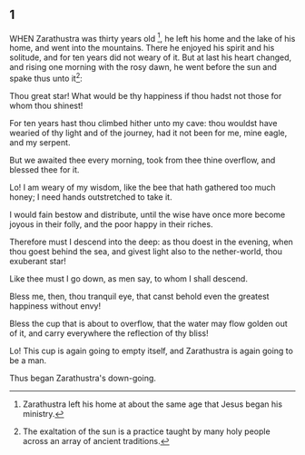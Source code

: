 ## 1

  WHEN Zarathustra was thirty years old [^1], he left his home and the lake of his home, and went into the mountains. There he enjoyed his spirit and his solitude, and for ten years did not weary of it. But at last his heart changed, and rising one morning with the rosy dawn, he went before the sun and spake thus unto it[^2]:

  Thou great star! What would be thy happiness if thou hadst not those for whom thou shinest!

  For ten years hast thou climbed hither unto my cave: thou wouldst
have wearied of thy light and of the journey, had it not been for
me, mine eagle, and my serpent.

  But we awaited thee every morning, took from thee thine overflow,
and blessed thee for it.

  Lo! I am weary of my wisdom, like the bee that hath gathered too
much honey; I need hands outstretched to take it.

  I would fain bestow and distribute, until the wise have once more
become joyous in their folly, and the poor happy in their riches.

  Therefore must I descend into the deep: as thou doest in the
evening, when thou goest behind the sea, and givest light also to
the nether-world, thou exuberant star!

  Like thee must I go down, as men say, to whom I shall descend.

  Bless me, then, thou tranquil eye, that canst behold even the
greatest happiness without envy!

  Bless the cup that is about to overflow, that the water may flow
golden out of it, and carry everywhere the reflection of thy bliss!

  Lo! This cup is again going to empty itself, and Zarathustra is
again going to be a man.

  Thus began Zarathustra's down-going.

[^1]: Zarathustra left his home at about the same age that Jesus began his ministry.
[^2]: The exaltation of the sun is a practice taught by many holy people across an array of ancient traditions.